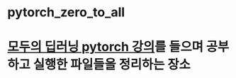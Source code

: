 # pytorch_zero_to_all

# [모두의 딥러닝 pytorch 강의](https://www.youtube.com/watch?v=7eldOrjQVi0&list=PLQ28Nx3M4JrhkqBVIXg-i5_CVVoS1UzAv&index=1)를 들으며 공부하고 실행한 파일들을 정리하는 장소
